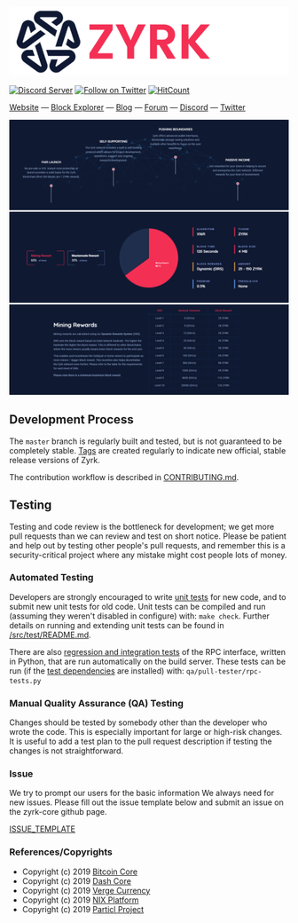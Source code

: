 ![Zyrk Logo](images/zyrk_logo.png)

<a href="https://discord.gg/QHRk9NF"><img src="https://discordapp.com/api/guilds/569285452213911552/embed.png" alt="Discord Server" /></a> <a href="https://twitter.com/intent/follow?screen_name=ProjectZyrk"><img src="https://img.shields.io/twitter/follow/ProjectZyrk.svg?style=social&logo=twitter" alt="Follow on Twitter"></a> [![HitCount](http://hits.dwyl.io/zyrkproject/zyrk-core.svg)](http://hits.dwyl.io/zyrkproject/zyrk-core)

                                                                                                                                                     
[Website](https://zyrk.io) — [Block Explorer](https://explorer.zyrk.io/) — [Blog](https://news.zyrk.io) — [Forum](https://bitcointalk.org/) — [Discord](https://discord.gg/QHRk9NF) — [Twitter](https://twitter.com/ProjectZyrk)


![About](images/about.png)
![Specs](images/specifications.PNG)
![DRS](images/drs.PNG)


Development Process
-------------------

The `master` branch is regularly built and tested, but is not guaranteed to be
completely stable. [Tags](https://github.com/ZyrkProject/zyrk-core/tags) are created
regularly to indicate new official, stable release versions of Zyrk.

The contribution workflow is described in [CONTRIBUTING.md](CONTRIBUTING.md).


Testing
-------

Testing and code review is the bottleneck for development; we get more pull
requests than we can review and test on short notice. Please be patient and help out by testing
other people's pull requests, and remember this is a security-critical project where any mistake might cost people
lots of money.

### Automated Testing

Developers are strongly encouraged to write [unit tests](src/test/README.md) for new code, and to
submit new unit tests for old code. Unit tests can be compiled and run
(assuming they weren't disabled in configure) with: `make check`. Further details on running
and extending unit tests can be found in [/src/test/README.md](/src/test/README.md).

There are also [regression and integration tests](/qa) of the RPC interface, written
in Python, that are run automatically on the build server.
These tests can be run (if the [test dependencies](/qa) are installed) with: `qa/pull-tester/rpc-tests.py`

### Manual Quality Assurance (QA) Testing

Changes should be tested by somebody other than the developer who wrote the
code. This is especially important for large or high-risk changes. It is useful
to add a test plan to the pull request description if testing the changes is
not straightforward.

### Issue

 We try to prompt our users for the basic information We always need for new issues.
 Please fill out the issue template below and submit an issue on the zyrk-core github page.
 
 [ISSUE_TEMPLATE](doc/template/ISSUE_TEMPLATE_example.md)

 ### References/Copyrights

* Copyright (c) 2019 [Bitcoin Core](https://github.com/bitcoin)
* Copyright (c) 2019 [Dash Core](https://github.com/dashpay)
* Copyright (c) 2019 [Verge Currency](https://github.com/vergecurrency)
* Copyright (c) 2019 [NIX Platform](https://github.com/nixplatform/)
* Copyright (c) 2019 [Particl Project](https://github.com/particl)
